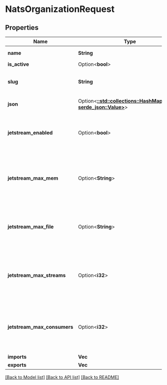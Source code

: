 # NatsOrganizationRequest

## Properties

Name | Type | Description | Notes
------------ | ------------- | ------------- | -------------
**name** | **String** | The name of the organization | 
**is_active** | Option<**bool**> |  | [optional]
**slug** | **String** | The name in all lowercase, suitable for URL identification | 
**json** | Option<[**::std::collections::HashMap<String, serde_json::Value>**](serde_json::Value.md)> | Output of `nsc describe account` | [optional]
**jetstream_enabled** | Option<**bool**> | Enable JetStream for all users/apps belonging to NatsOrganization account | [optional]
**jetstream_max_mem** | Option<**String**> | JetStream memory resource limits (shared across all users/apps beloning to NatsOrganization account) | [optional]
**jetstream_max_file** | Option<**String**> | JetStream file resource limits (shared across all users/apps beloning to NatsOrganization account) | [optional]
**jetstream_max_streams** | Option<**i32**> | JetStream max number of streams (shared across all users/apps beloning to NatsOrganization account) | [optional]
**jetstream_max_consumers** | Option<**i32**> | JetStream max number of consumers (shared across all users/apps beloning to NatsOrganization account) | [optional]
**imports** | **Vec<i32>** |  | 
**exports** | **Vec<i32>** |  | 

[[Back to Model list]](../README.md#documentation-for-models) [[Back to API list]](../README.md#documentation-for-api-endpoints) [[Back to README]](../README.md)


